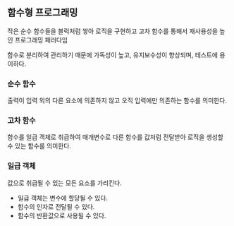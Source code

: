 ## 함수형 프로그래밍

작은 순수 함수들을 블럭처럼 쌓아 로직을 구현하고 고차 함수를 통해서 재사용성을 높인 프로그래밍 패러다임

함수로 분리하여 관리하기 때문에 가독성이 높고, 유지보수성이 향상되며, 테스트에 용이하다.


### 순수 함수

출력이 입력 외의 다른 요소에 의존하지 않고 오직 입력에만 의존하는 함수를 의미한다. 


### 고차 함수

함수를 일급 객체로 취급하여 매개변수로 다른 함수를 값처럼 전달받아 로직을 생성할 수 있는 함수를 의미한다.


### 일급 객체

값으로 취급될 수 있는 모든 요소를 가리킨다.

- 일급 객체는 변수에 할당될 수 있다.
- 함수의 인자로 전달될 수 있다.
- 함수의 반환값으로 사용될 수 있다.